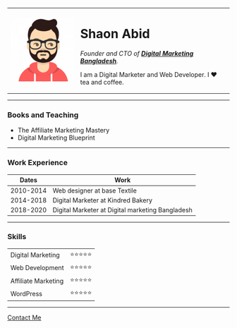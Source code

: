 
<!DOCTYPE html>
<html>
  <head>
    <meta charset="utf-8">
    <title>Shaon's Personal Site</title>
    <link rel="stylesheet" href="styles.css">
  </head>

  <body>
    <table cellspacing="20">
      <tr>
        <td><img src="shaon.png" alt="Shaon profile picture"></td>
        <td><h1>Shaon Abid</h1>
        <p><em>Founder and CTO of <strong><a href="www.digitalmarketingbangladesh.com">Digital Marketing Bangladesh</a></strong>.</em></p>
        <p>I am a Digital Marketer and Web Developer. I ❤️ tea and coffee.</p></td>
      </tr>
    </table>
    <hr>
    <h3>Books and Teaching</h3>
    <ul>
      <li>The Affiliate Marketing Mastery</li>
      <li>Digital Marketing Blueprint</li>
    </ul>
    <hr>
    <h3>Work Experience</h3>
    <table cellspacing="10">
      <thead>
        <tr>
          <th>Dates</th>
          <th>Work</th>
        </tr>
      </thead>
      <tbody>
        <tr>
          <td>2010-2014</td>
          <td>Web designer at base Textile</td>
        </tr>
        <tr>
          <td>2014-2018</td>
          <td>Digital Marketer at Kindred Bakery</td>
        </tr>
        <tr>
          <td>2018-2020</td>
          <td>Digital Marketer at Digital marketing Bangladesh</td>
        </tr>
      </tbody>
    </table>
    <hr>
    <h3>Skills</h3>
    <table cellspacing="10">
      <tr>
        <td>Digital Marketing</td>
        <td>⭐️⭐️⭐️⭐️⭐️</td>
      </tr>
      <tr>
        <td>Web Development</td>
        <td>⭐️⭐️⭐️⭐️⭐️</td>
      </tr>
       <tr>
        <td>Affiliate Marketing</td>
        <td>⭐️⭐️⭐️⭐️⭐️</td>
      </tr>
      <tr>
        <td>WordPress</td>
        <td>⭐️⭐️⭐️⭐️⭐️</td>
      </tr>
    </table>
    <hr>
    <a href="contact.html">Contact Me</a>
  </body>
</html>
